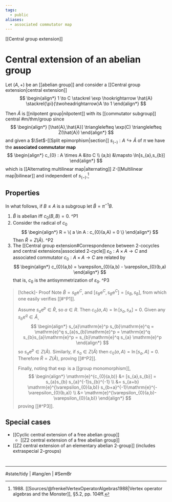 ```yaml
---
tags:
  - public
aliases:
  - associated commutator map
---
```

[[Central group extension]]
# Central extension of an abelian group

Let $(A, +)$ be an [[abelian group]] and consider a [[Central group extension|central extension]]
$$
\begin{align*}
1 \to C \stackrel \exp \hookrightarrow  \hat{A} \stackrel{\pi}{\twoheadrightarrow}A \to 1
\end{align*}
$$

Then $\hat{A}$ is [[nilpotent group|nilpotent]] with its [[commutator subgroup]] central #m/thm/group 
since
$$
\begin{align*}
[\hat{A},\hat{A}] \trianglelefteq \exp(C) \trianglelefteq Z(\hat{A})
\end{align*}
$$
and given a $\Set$-[[Split epimorphism|section]] $s_{(-)}: A \hookrightarrow \hat{A}$ of $\pi$ we have the **associated commutator map**
$$
\begin{align*}
c_{0} : A \times A &\to C \\
(a,b) &\mapsto \ln[s_{a},s_{b}]
\end{align*}
$$
which is [[Alternating multilinear map|alternating]] $\mathbb{Z}$-[[Multilinear map|bilinear]] and independent of $s_{(-)}$.[^1988]


  [^1988]: 1988\. [[Sources/@frenkelVertexOperatorAlgebras1988|Vertex operator algebras and the Monster]], §5.2, pp. 104ff.

## Properties

In what follows, if $B \leq A$ is a subgroup let $\hat{B} = \pi^{-1}B$.

1. $\hat{B}$ is abelian iff $c_{0}(B,B) = 0$. ^P1
2. Consider the radical of $c_{0}$
   $$
  \begin{align*}
  R = \{ a \in A : c_{0}(a,A) = 0 \}
  \end{align*}
  $$
  Then $\hat{R} = Z(\hat{A})$. ^P2
3. The [[Central group extension#Correspondence between 2-cocycles and central extensions|associated 2-cycle]] $\varepsilon_{0} : A \times A \to C$ and associated commutator $c_{0} : A \times A \to C$ are related by
   $$
  \begin{align*}
  c_{0}(a,b) = \varepsilon_{0}(a,b) - \varepsilon_{0}(b,a)
  \end{align*}
  $$
  that is, $c_{0}$ is the antisymmetrization of $\varepsilon_{0}$. ^P3

> [!check]- Proof
> Note $\hat{B} = s_{B}\mathrm{e}^C$, and $[s_{B} \mathrm{e}^C, \mathrm{s}_{B} \mathrm{e}^C] = [s_{B}, s_{B}]$,
> from which one easily verifies [[#^P1]].
> 
> Assume $s_{a}\mathrm{e}^p \in \hat{R}$, so $a \in R$.
> Then $c_{0}(a, A) = \ln[s_{a}, s_{A}] = 0$.
> Given any $s_{b}\mathrm{e}^q \in \hat{A}$, 
> $$
> \begin{align*}
> s_{a}\mathrm{e}^p s_{b}\mathrm{e}^q = \mathrm{e}^q s_{a}s_{b}\mathrm{e}^p = \mathrm{e}^q s_{b}s_{a}\mathrm{e}^p = s_{b}\mathrm{e}^q s_{a} \mathrm{e}^p
> \end{align*}
> $$
> so $s_{a} \mathrm{e}^p \in Z(\hat{A})$.
> Similarly, if $s_{a} \in Z(\hat{A})$ then $c_{0}(a,A) = \ln[s_{a}, A] = 0$.
> Therefore $\hat{R} = Z(\hat{A})$, proving [[#^P2]].
> 
> Finally, noting that $\exp$ is a [[group monomorphism]], 
> $$
> \begin{align*}
> \mathrm{e}^{c_{0}(a,b)} &= [s_{a},s_{b}] = s_{a}s_{b} s_{a}^{-1}s_{b}^{-1} \\
> &= s_{a+b} \mathrm{e}^{\varepsilon_{0}(a,b)} s_{b+a}^{-1}\mathrm{e}^{-\varepsilon_{0}(b,a)} \\
> &= \mathrm{e}^{\varepsilon_{0}(a,b)-\varepsilon_{0}(a,b)}
> \end{align*}
> $$
> proving [[#^P3]]. <span class="QED"/>



## Special cases

- [[Cyclic central extension of a free abelian group]]
  - [[Z2 central extension of a free abelian group]]
- [[Z2 central extension of an elementary abelian 2-group]] (includes extraspecial 2-groups)

#
---
#state/tidy | #lang/en | #SemBr
